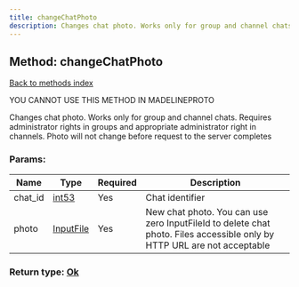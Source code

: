 ```yaml
---
title: changeChatPhoto
description: Changes chat photo. Works only for group and channel chats. Requires administrator rights in groups and appropriate administrator right in channels. Photo will not change before request to the server completes
---
```

## Method: changeChatPhoto  
[Back to methods index](index.md)


YOU CANNOT USE THIS METHOD IN MADELINEPROTO


Changes chat photo. Works only for group and channel chats. Requires administrator rights in groups and appropriate administrator right in channels. Photo will not change before request to the server completes

### Params:

| Name     |    Type       | Required | Description |
|----------|---------------|----------|-------------|
|chat\_id|[int53](../types/int53.md) | Yes|Chat identifier|
|photo|[InputFile](../types/InputFile.md) | Yes|New chat photo. You can use zero InputFileId to delete chat photo. Files accessible only by HTTP URL are not acceptable|


### Return type: [Ok](../types/Ok.md)

